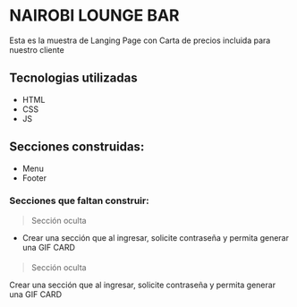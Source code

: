 # NAIROBI LOUNGE BAR
<p>
Esta es la muestra de Langing Page con Carta de precios incluida para nuestro cliente
<p>

## Tecnologias utilizadas
- HTML
- CSS
- JS

## Secciones construidas:
* Menu
* Footer


### Secciones que faltan construir:
> Sección oculta
- Crear una sección que al ingresar, solicite contraseña y permita generar una GIF CARD

####
> Sección oculta
<p>
Crear una sección que al ingresar, solicite contraseña y permita generar una GIF CARD
<p>